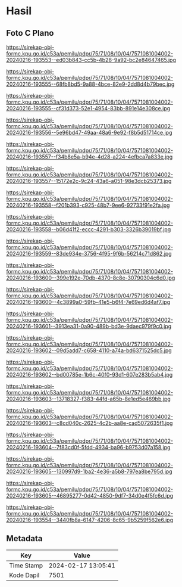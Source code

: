 # Hasil

## Foto C Plano

https://sirekap-obj-formc.kpu.go.id/c53a/pemilu/pdpr/75/71/08/10/04/7571081004002-20240216-193553--ed03b843-cc5b-4b28-9a92-bc2e84647465.jpg

https://sirekap-obj-formc.kpu.go.id/c53a/pemilu/pdpr/75/71/08/10/04/7571081004002-20240216-193555--68fb8bd5-9a88-4bce-82e9-2dd8d4b79bec.jpg

https://sirekap-obj-formc.kpu.go.id/c53a/pemilu/pdpr/75/71/08/10/04/7571081004002-20240216-193555--cf31d373-52e1-4954-83bb-891e14e308ce.jpg

https://sirekap-obj-formc.kpu.go.id/c53a/pemilu/pdpr/75/71/08/10/04/7571081004002-20240216-193556--5e96bd47-49aa-48a6-9e92-f8b5d51714ce.jpg

https://sirekap-obj-formc.kpu.go.id/c53a/pemilu/pdpr/75/71/08/10/04/7571081004002-20240216-193557--f34b8e5a-b94e-4d28-a224-4efbca7a833e.jpg

https://sirekap-obj-formc.kpu.go.id/c53a/pemilu/pdpr/75/71/08/10/04/7571081004002-20240216-193557--15172e2c-9c24-43a6-a051-98e3dcb25373.jpg

https://sirekap-obj-formc.kpu.go.id/c53a/pemilu/pdpr/75/71/08/10/04/7571081004002-20240216-193558--f201b393-c925-48b7-9ee6-92733f91e2fa.jpg

https://sirekap-obj-formc.kpu.go.id/c53a/pemilu/pdpr/75/71/08/10/04/7571081004002-20240216-193558--b06d41f2-eccc-4291-b303-3326b39019bf.jpg

https://sirekap-obj-formc.kpu.go.id/c53a/pemilu/pdpr/75/71/08/10/04/7571081004002-20240216-193559--83de934e-3756-4f95-9f6b-56214c71d862.jpg

https://sirekap-obj-formc.kpu.go.id/c53a/pemilu/pdpr/75/71/08/10/04/7571081004002-20240216-193600--399e192e-70db-4370-8c8e-30790304c6d0.jpg

https://sirekap-obj-formc.kpu.go.id/c53a/pemilu/pdpr/75/71/08/10/04/7571081004002-20240216-193600--4c3899a0-59fb-41e5-b6f4-7e69ed6d4af7.jpg

https://sirekap-obj-formc.kpu.go.id/c53a/pemilu/pdpr/75/71/08/10/04/7571081004002-20240216-193601--3913ea31-0a90-489b-bd3e-9daec979f9c0.jpg

https://sirekap-obj-formc.kpu.go.id/c53a/pemilu/pdpr/75/71/08/10/04/7571081004002-20240216-193602--09d5add7-c658-4110-a74a-bd6371525dc5.jpg

https://sirekap-obj-formc.kpu.go.id/c53a/pemilu/pdpr/75/71/08/10/04/7571081004002-20240216-193602--bd00785e-1b6c-40f0-93d1-607e283b5ab4.jpg

https://sirekap-obj-formc.kpu.go.id/c53a/pemilu/pdpr/75/71/08/10/04/7571081004002-20240216-193603--13718327-f383-44fd-a65b-8e1ed5e469bb.jpg

https://sirekap-obj-formc.kpu.go.id/c53a/pemilu/pdpr/75/71/08/10/04/7571081004002-20240216-193603--c8cd040c-2625-4c2b-aa8e-cad5072635f1.jpg

https://sirekap-obj-formc.kpu.go.id/c53a/pemilu/pdpr/75/71/08/10/04/7571081004002-20240216-193604--7f83cd0f-5fdd-4934-ba96-b9753d07a158.jpg

https://sirekap-obj-formc.kpu.go.id/c53a/pemilu/pdpr/75/71/08/10/04/7571081004002-20240216-193605--130997d9-1ba2-4e36-a5b8-797ea8be795d.jpg

https://sirekap-obj-formc.kpu.go.id/c53a/pemilu/pdpr/75/71/08/10/04/7571081004002-20240216-193605--46895277-0d42-4850-9df7-34d0e4f5fc6d.jpg

https://sirekap-obj-formc.kpu.go.id/c53a/pemilu/pdpr/75/71/08/10/04/7571081004002-20240216-193554--3440fb8a-6147-4206-8c65-9b5259f562e6.jpg


## Metadata

| Key        | Value               |
| ---------- | ------------------- |
| Time Stamp | 2024-02-17 13:05:41 |
| Kode Dapil | 7501                |



